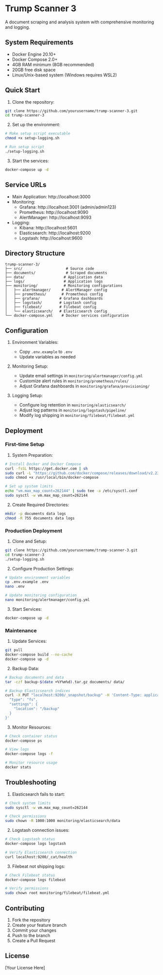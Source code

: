 # Trump Scanner 3

A document scraping and analysis system with comprehensive monitoring and logging.

## System Requirements

- Docker Engine 20.10+
- Docker Compose 2.0+
- 4GB RAM minimum (8GB recommended)
- 20GB free disk space
- Linux/Unix-based system (Windows requires WSL2)

## Quick Start

1. Clone the repository:
```bash
git clone https://github.com/yourusername/trump-scanner-3.git
cd trump-scanner-3
```

2. Set up the environment:
```bash
# Make setup script executable
chmod +x setup-logging.sh

# Run setup script
./setup-logging.sh
```

3. Start the services:
```bash
docker-compose up -d
```

## Service URLs

- Main Application: http://localhost:3000
- Monitoring:
  - Grafana: http://localhost:3001 (admin/admin123)
  - Prometheus: http://localhost:9090
  - AlertManager: http://localhost:9093
- Logging:
  - Kibana: http://localhost:5601
  - Elasticsearch: http://localhost:9200
  - Logstash: http://localhost:9600

## Directory Structure

```
trump-scanner-3/
├── src/                    # Source code
├── documents/              # Scraped documents
├── data/                  # Application data
├── logs/                  # Application logs
├── monitoring/            # Monitoring configurations
│   ├── alertmanager/     # AlertManager config
│   ├── prometheus/       # Prometheus config
│   ├── grafana/         # Grafana dashboards
│   ├── logstash/        # Logstash config
│   ├── filebeat/        # Filebeat config
│   └── elasticsearch/   # Elasticsearch config
└── docker-compose.yml    # Docker services configuration
```

## Configuration

1. Environment Variables:
   - Copy `.env.example` to `.env`
   - Update variables as needed

2. Monitoring Setup:
   - Update email settings in `monitoring/alertmanager/config.yml`
   - Customize alert rules in `monitoring/prometheus/rules/`
   - Adjust Grafana dashboards in `monitoring/grafana/provisioning/`

3. Logging Setup:
   - Configure log retention in `monitoring/elasticsearch/`
   - Adjust log patterns in `monitoring/logstash/pipeline/`
   - Modify log shipping in `monitoring/filebeat/filebeat.yml`

## Deployment

### First-time Setup

1. System Preparation:
```bash
# Install Docker and Docker Compose
curl -fsSL https://get.docker.com | sh
sudo curl -L "https://github.com/docker/compose/releases/download/v2.23.0/docker-compose-$(uname -s)-$(uname -m)" -o /usr/local/bin/docker-compose
sudo chmod +x /usr/local/bin/docker-compose

# Set up system limits
echo "vm.max_map_count=262144" | sudo tee -a /etc/sysctl.conf
sudo sysctl -w vm.max_map_count=262144
```

2. Create Required Directories:
```bash
mkdir -p documents data logs
chmod -R 755 documents data logs
```

### Production Deployment

1. Clone and Setup:
```bash
git clone https://github.com/yourusername/trump-scanner-3.git
cd trump-scanner-3
./setup-logging.sh
```

2. Configure Production Settings:
```bash
# Update environment variables
cp .env.example .env
nano .env

# Update monitoring configuration
nano monitoring/alertmanager/config.yml
```

3. Start Services:
```bash
docker-compose up -d
```

### Maintenance

1. Update Services:
```bash
git pull
docker-compose build --no-cache
docker-compose up -d
```

2. Backup Data:
```bash
# Backup documents and data
tar -czf backup-$(date +%Y%m%d).tar.gz documents/ data/

# Backup Elasticsearch indices
curl -X PUT "localhost:9200/_snapshot/backup" -H 'Content-Type: application/json' -d '{
  "type": "fs",
  "settings": {
    "location": "/backup"
  }
}'
```

3. Monitor Resources:
```bash
# Check container status
docker-compose ps

# View logs
docker-compose logs -f

# Monitor resource usage
docker stats
```

## Troubleshooting

1. Elasticsearch fails to start:
```bash
# Check system limits
sudo sysctl -w vm.max_map_count=262144

# Check permissions
sudo chown -R 1000:1000 monitoring/elasticsearch/data
```

2. Logstash connection issues:
```bash
# Check Logstash status
docker-compose logs logstash

# Verify Elasticsearch connection
curl localhost:9200/_cat/health
```

3. Filebeat not shipping logs:
```bash
# Check Filebeat status
docker-compose logs filebeat

# Verify permissions
sudo chown root monitoring/filebeat/filebeat.yml
```

## Contributing

1. Fork the repository
2. Create your feature branch
3. Commit your changes
4. Push to the branch
5. Create a Pull Request

## License

[Your License Here] 